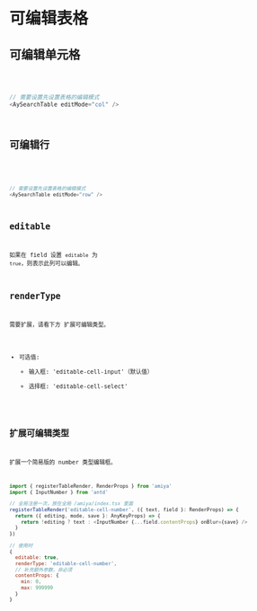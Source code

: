 # 可编辑表格

## 可编辑单元格

<code src="./AySearchTableEditDemo.tsx" />

```js
// 需要设置先设置表格的编辑模式
<AySearchTable editMode="col" />
```

## 可编辑行

<code src="./AySearchTableRowEditDemo.tsx" />

```js
// 需要设置先设置表格的编辑模式
<AySearchTable editMode="row" />
```

## editable

如果在 field 设置 `editable` 为 `true`，则表示此列可以编辑。

## renderType

需要扩展，请看下方 扩展可编辑类型。

- 可选值:
  - 输入框: 'editable-cell-input'（默认值）
  - 选择框: 'editable-cell-select'

## 扩展可编辑类型

扩展一个简易版的 number 类型编辑框。

```js
import { registerTableRender, RenderProps } from 'amiya'
import { InputNumber } from 'antd'

// 全局注册一次，放在全局 /amiya/index.tsx 里面
registerTableRender('editable-cell-number', ({ text, field }: RenderProps) => {
  return ({ editing, mode, save }: AnyKeyProps) => {
    return !editing ? text : <InputNumber {...field.contentProps} onBlur={save} />
  }
})

// 使用时
{
  editable: true,
  renderType: 'editable-cell-number',
  // 补充额外参数，非必须
  contentProps: {
    min: 0,
    max: 999999
  }
}
```
